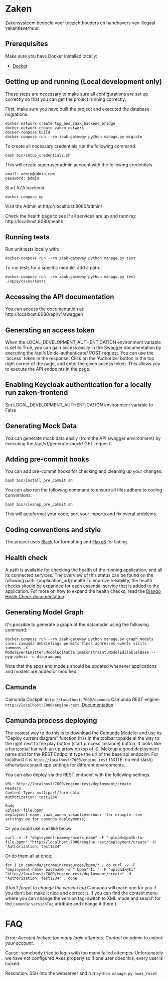 # Zaken

Zakensysteem bedoeld voor toezichthouders en handhavers van illegaal vakantieverhuur.

## Prerequisites

Make sure you have Docker installed locally:

- [Docker](https://docs.docker.com/docker-for-mac/install/)

## Getting up and running (Local development only)

These steps are necessary to make sure all configurations are set up correctly so that you can get the project running correctly.

First, make sure you have built the project and executed the database migrations:

```
docker network create top_and_zaak_backend_bridge
docker network create zaken_network
docker-compose build
docker-compose run --rm zaak-gateway python manage.py migrate
```

To create all necessary credentials run the following command:

```
bash bin/setup_credentials.sh
```

This will create superuser admin account with the following credentials

```
email: admin@admin.com
password: admin
```

Start AZA backend:

```
docker-compose up
```

Visit the Admin at http://localhost:8080/admin/

Check the health page to see if all services are up and running:
http://localhost:8080/health

## Running tests

Run unit tests locally with:

```
docker-compose run --rm zaak-gateway python manage.py test
```

To run tests for a specific module, add a path:

```
docker-compose run --rm zaak-gateway python manage.py test ./apps/cases/tests
```

## Accessing the API documentation

You can access the documentation at:
http://localhost:8080/api/v1/swagger/

## Generating an access token

When the LOCAL_DEVELOPMENT_AUTHENTICATION environment variable is set to True, you can gain access easily in the Swagger documentation by executing the /api/v1/oidc-authenticate/ POST request.
You can use the 'access' token in the response:
Click on the 'Authorize' button in the top right corner of the page, and enter the given access token.
This allows you to execute the API endpoints in the page.

## Enabling Keycloak authentication for a locally run zaken-frontend

Set LOCAL_DEVELOPMENT_AUTHENTICATION environment variable to False

## Generating Mock Data

You can generate mock data easily (from the API swagger environment) by executing the /api/v1/generate-mock/ GET request.

## Adding pre-commit hooks

You can add pre-commit hooks for checking and cleaning up your changes:

```
bash bin/install_pre_commit.sh
```

You can also run the following command to ensure all files adhere to coding conventions:

```
bash bin/cleanup_pre_commit.sh
```

This will autoformat your code, sort your imports and fix overal problems.

## Coding conventions and style

The project uses [Black](https://github.com/psf/black) for formatting and [Flake8](https://pypi.org/project/flake8/) for linting.

## Health check

A path is available for checking the health of the running application, and all its connected services.
The overview of this status can be found on the following path: {application_url}/health
To improve reliability, the health checks should be expanded for each essential service that is added to the application. For more on how to expand the health checks, read the [Django Healh Check documentation](https://github.com/KristianOellegaard/django-health-check).

## Generating Model Graph

It's possible to generate a graph of the datamodel using the following command:

```
docker-compose run --rm zaak-gateway python manage.py graph_models cases camunda debriefings permits fines addresses events visits summons -X ModelEventEmitter,ModelEditableTimeConstraint,ModelEditablelBase --pygraphviz -o diagram.png
```

Note that the apps and models should be updated whenever applications and models are added or modified.

## Camunda

Camunda Cockpit: `http://localhost:7000/camunda`
Camunda REST engine: `http://localhost:7000/engine-rest`.
[Documentation](https://docs.camunda.org/manual/latest/reference/rest/)

## Camunda process deploying

The easiest way to do this is to download the [Camunda Modeler](https://camunda.com/download/modeler/) and use its "Deploy current diagram" function (It is in the toolbar topside al the way to the right next to the play button (start process instance) button. It looks like a horizontal bar with an up arrow on top of it). Makeup a good deployment name and for the REST Endpoint type the url of the base api endpoint. For localhost it is `http://localhost:7000/engine-rest` (NOTE: no end slash) otherwise consult app settings for different environments.

You can also deploy via the REST endpoint with the following settings.

```
URL: http://localhost:7000/engine-rest/deployment/create
Headers
Content-Type: multipart/form-data
Authorization: test1234

Body
upload: file.bpmn
deployment-name: zaak_wonen_vakantieverhuur (for example. see settings.py for camunda deployments)
```

Or you could use curl like below.

```
curl -v -F "deployment-name=process_name" -F "upload=@path-to-file.bpmn" "http://localhost:7000/engine-rest/deployment/create" -H "Authorization: test1234"
```

Or do them all at once:

```
for i in camunda/src/main/resources/bpmn/* ; do curl -v -F "deployment-name=`basename -s ".bpmn" $i`" -F "upload=@$i" "http://localhost:7000/engine-rest/deployment/create" -H "Authorization: test1234" ; done
```

(_Don't forget to change the version tag_ Camunda will make one for you if you don't but make it nice and correct ;). if you can find the context menu where you can change the version tag: switch to XML mode and search for the `camunda:versionTag` attribute and change it there.)


# FAQ

_Error: Account locked: too many login attempts. Contact an admin to unlock your account._

Cause: somebody tried to login with too many failed attempts. Unfortunately we have not
configured Axes properly so if one user does this, every user is locked.

Resolution: SSH into the webserver and run `python manage.py axes_reset`
